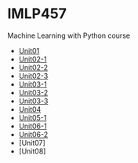 # IMLP457
Machine Learning with Python course

- [Unit01](https://github.com/adacj/IMLP457/blob/main/Unit01_Crash%20Course%20on%20Python.ipynb)
- [Unit02-1](https://github.com/adacj/IMLP457/blob/main/2.1_NumPy%E5%92%8C%E9%99%A3%E5%88%97%E5%B0%8E%E5%90%91%E7%9A%84%E7%A8%8B%E5%BC%8F%E8%A8%AD%E8%A8%88.ipynb)
- [Unit02-2](https://github.com/adacj/IMLP457/blob/main/2.2.2_Pandas%E6%95%B8%E6%93%9A%E5%88%86%E6%9E%90.ipynb)
- [Unit02-3](https://github.com/adacj/IMLP457/blob/main/2.3.2_Matplotlib%E8%B3%87%E6%96%99%E8%A6%96%E8%A6%BA%E5%8C%96.ipynb)
- [Unit03-1](https://github.com/adacj/IMLP457/blob/main/4_Categorical_features_%E5%AF%A6%E6%88%B0.ipynb)
- [Unit03-2](https://github.com/adacj/IMLP457/blob/main/5_Prepocessing_%E5%AF%A6%E6%88%B0.ipynb)
- [Unit03-3](https://github.com/adacj/IMLP457/blob/main/6_scikit_learn_Basic_%E5%AF%A6%E6%88%B0.ipynb)
- [Unit04](https://github.com/adacj/IMLP457/blob/main/Linear%20Regression_HW.ipynb)
- [Unit05-1]()
- [Unit06-1]()
- [Unit06-2]()
- [Unit07]
- [Unit08]
